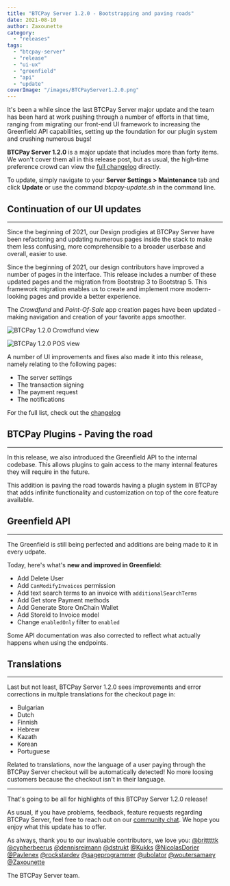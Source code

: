 ```yaml
---
title: "BTCPay Server 1.2.0 - Bootstrapping and paving roads"
date: 2021-08-10
author: Zaxounette
category:
  - "releases"
tags:
  - "btcpay-server"
  - "release"
  - "ui-ux"
  - "greenfield"
  - "api"
  - "update"
coverImage: "/images/BTCPayServer1.2.0.png"
---
```


It's been a while since the last BTCPay Server major update and the team has been hard at work pushing through a number of efforts in that time, ranging from migrating our front-end UI framework to increasing the Greenfield API capabilities, setting up the foundation for our plugin system and crushing numerous bugs!

 **BTCPay Server 1.2.0** is a major update that includes more than forty items. We won't cover them all in this release post, but as usual, the high-time preference crowd can view the [full changelog](https://github.com/btcpayserver/btcpayserver/releases) directly.

To update, simply navigate to your **Server Settings > Maintenance** tab and click **Update** or use the command *btcpay-update.sh* in the command line.


## **Continuation of our UI updates**

----

Since the beginning of 2021, our Design prodigies at BTCPay Server have been refactoring and updating numerous pages inside the stack to make them less confusing, more comprehensible to a broader userbase and overall, easier to use.

Since the beginning of 2021, our design contributors have improved a number of pages in the interface. This release includes a number of these updated pages and the migration from Bootstrap 3 to Bootstrap 5. This framework migration enables us to create and implement more modern-looking pages and provide a better experience.

The *Crowdfund* and *Point-Of-Sale* app creation pages have been updated - making navigation and creation of your favorite apps smoother.

![BTCPay 1.2.0 Crowdfund view](/images/BTCPay1.2.0Crowdfund.png)

![BTCPay 1.2.0 POS view](/images/BTCPay1.2.0POS.png)

A number of UI improvements and fixes also made it into this release, namely relating to the following pages:
* The server settings
* The transaction signing
* The payment request
* The notifications
  
For the full list, check out the [changelog](https://github.com/btcpayserver/btcpayserver/releases)

## **BTCPay Plugins - Paving the road**

----

In this release, we also introduced the Greenfield API to the internal codebase.
This allows plugins to gain access to the many internal features they will require in the future.

This addition is paving the road towards having a plugin system in BTCPay that adds infinite functionality and customization on top of the core feature available.

## **Greenfield API**

----

The Greenfield is still being perfected and additions are being made to it in every udpate.

Today, here's what's **new and improved in Greenfield**:
* Add Delete User
* Add `CanModifyInvoices` permission
* Add text search terms to an invoice with `additionalSearchTerms`
* Add Get store Payment methods
* Add Generate Store OnChain Wallet
* Add StoreId to Invoice model
* Change `enabledOnly` filter to `enabled`

Some API documentation was also corrected to reflect what actually happens when using the endpoints.

## **Translations**

----

Last but not least, BTCPay Server 1.2.0 sees improvements and error corrections in multple translations for the checkout page in:
* Bulgarian
* Dutch
* Finnish
* Hebrew 
* Kazath
* Korean
* Portuguese

Related to translations, now the language of a user paying through the BTCPay Server checkout will be automatically detected! No more loosing customers because the checkout isn't in their language.

----

That's going to be all for highlights of this BTCPay Server 1.2.0 release!

As usual, if you have problems, feedback, feature requests regarding BTCPay Server, feel free to reach out on our [community chat](https://chat.btcpayserver.org/). We hope you enjoy what this update has to offer.

As always, thank you to our invaluable contributors, we love you:
[@britttttk](https://github.com/britttttk) [@cypherbeerus](https://github.com/cypherbeerus) [@dennisreimann](https://github.com/dennisreimann) [@dstrukt](https://github.com/dstrukt) [@Kukks](https://github.com/kukks/) [@NicolasDorier](https://github.com/nicolasdorier/) [@Pavlenex](https://github.com/pavlenex/) [@rockstardev](https://github.com/rockstardev/) [@sageprogrammer](https://github.com/sageprogrammer) [@ubolator](https://github.com/bolatovumar) [@woutersamaey](https://github.com/woutersamaey) [@Zaxounette](https://github.com/zaxounette/)

The BTCPay Server team.




